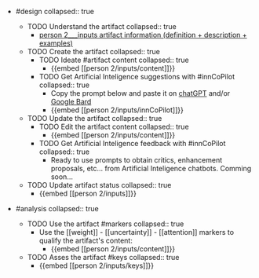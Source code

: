 
- #design
   collapsed:: true
  - TODO Understand the artifact
    collapsed:: true
    - [person 2___inputs artifact information (definition + description + examples)](https://go.innbok.com/#/page/innBoK%2Fperson-%28id%29%2Finputs%2Finfo)
  - TODO Create the artifact
     collapsed:: true
    - TODO Ideate #artifact content
      collapsed:: true
      - {{embed [[person 2/inputs/content]]}}
    - TODO Get Artificial Inteligence suggestions with #innCoPilot
      collapsed:: true
      - Copy the prompt below and paste it on [chatGPT](https://chat.openai.com) and/or [Google Bard](https://bard.google.com/chat)
      - {{embed [[person 2/inputs/innCoPilot]]}}
  - TODO Update the artifact
    collapsed:: true
    - TODO Edit the artifact content
     collapsed:: true
      - {{embed [[person 2/inputs/content]]}}
    - TODO Get Artificial Inteligence feedback with #innCoPilot
      collapsed:: true
      - Ready to use prompts to obtain critics, enhancement proposals, etc... from Artificial Inteligence chatbots. Comming soon...
  - TODO Update artifact status
    collapsed:: true
    - {{embed [[person 2/inputs]]}}


- #analysis
  collapsed:: true
  - TODO Use the artifact #markers
    collapsed:: true
    - Use the [[weight]] - [[uncertainty]] - [[attention]] markers to qualify the artifact's content:
      - {{embed [[person 2/inputs/content]]}}
  - TODO Asses the artifact #keys
    collapsed:: true
    - {{embed [[person 2/inputs/keys]]}}



